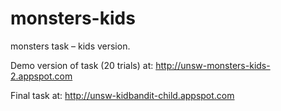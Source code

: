 # monsters-kids
monsters task – kids version.

Demo version of task (20 trials) at:
http://unsw-monsters-kids-2.appspot.com

Final task at:
http://unsw-kidbandit-child.appspot.com
